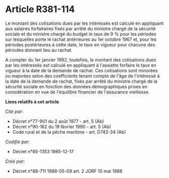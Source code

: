 # Article R381-114

Le montant des cotisations dues par les intéressés est calculé en appliquant aux salaires forfaitaires fixés par arrêté du
ministre chargé de la sécurité sociale et du ministre chargé du budget le taux de 9 % pour les périodes sur lesquelles porte
le rachat antérieures au 1er octobre 1967 et, pour les périodes postérieures à cette date, le taux en vigueur pour chacune
des périodes donnant lieu au rachat.

A compter du 1er janvier 1992, toutefois, le montant des cotisations dues par les intéressés est calculé en appliquant à
l'assiette forfaire le taux en vigueur à la date de la demande de rachat. Ces cotisations sont minorées ou majorées selon des
coefficients tenant compte de l'âge de l'intéressé à la date de la demande de rachat, fixés par arrêté du ministre chargé de
la sécurité sociale en fonction des données démographiques prises en considération en vue de l'équilibre financier de
l'assurance vieillesse.

**Liens relatifs à cet article**

_Cité par_:

  - Décret n°77-901 du 2 août 1977 - art. 5 (Ab)
  - Décret n°90-162 du 19 février 1990 - art. 5 (Ab)
  - Code rural et de la pêche maritime - art. D742-34 (Ab)

_Codifié par_:

  - Décret n°85-1353 1985-12-17

_Créé par_:

  - Décret n°88-711 1988-05-09 art. 2 JORF 10 mai 1988
